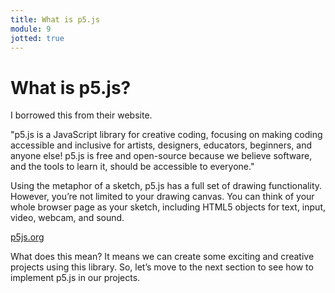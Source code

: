```yaml
---
title: What is p5.js
module: 9
jotted: true
---
```


# What is p5.js?

I borrowed this from their website.

"p5.js is a JavaScript library for creative coding, focusing on making coding accessible and inclusive for artists, designers, educators, beginners, and anyone else! p5.js is free and open-source because we believe software, and the tools to learn it, should be accessible to everyone."

Using the metaphor of a sketch, p5.js has a full set of drawing functionality. However, you’re not limited to your drawing canvas. You can think of your whole browser page as your sketch, including HTML5 objects for text, input, video, webcam, and sound.

<a href="p5js.org" target="_new">p5js.org</a>

What does this mean? It means we can create some exciting and creative projects using this library. So, let’s move to the next section to see how to implement p5.js in our projects.